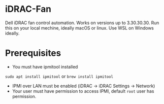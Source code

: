 # iDRAC-Fan
Dell iDRAC fan control automation. Works on versions up to 3.30.30.30. Run this on your local mechine, ideally macOS or linux. Use WSL on Windows ideally.

# Prerequisites
- You must have ipmitool installed

`sudo apt install ipmitool` or `brew install ipmitool`
- IPMI over LAN must be enabled (iDRAC -> iDRAC Settings -> Network)
- Your user must have permission to access IPMI, default `root` user has permission.
